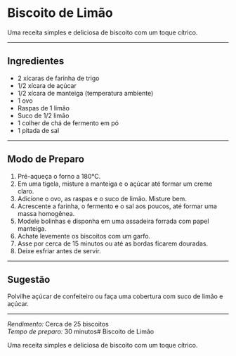 # Biscoito de Limão

Uma receita simples e deliciosa de biscoito com um toque cítrico.

---

## Ingredientes

- 2 xícaras de farinha de trigo
- 1/2 xícara de açúcar
- 1/2 xícara de manteiga (temperatura ambiente)
- 1 ovo
- Raspas de 1 limão
- Suco de 1/2 limão
- 1 colher de chá de fermento em pó
- 1 pitada de sal

---

## Modo de Preparo

1. Pré-aqueça o forno a 180°C.
2. Em uma tigela, misture a manteiga e o açúcar até formar um creme claro.
3. Adicione o ovo, as raspas e o suco de limão. Misture bem.
4. Acrescente a farinha, o fermento e o sal aos poucos, até formar uma massa homogênea.
5. Modele bolinhas e disponha em uma assadeira forrada com papel manteiga.
6. Achate levemente os biscoitos com um garfo.
7. Asse por cerca de 15 minutos ou até as bordas ficarem douradas.
8. Deixe esfriar antes de servir.

---

## Sugestão

Polvilhe açúcar de confeiteiro ou faça uma cobertura com suco de limão e açúcar.

---

*Rendimento:* Cerca de 25 biscoitos  
*Tempo de preparo:* 30 minutos# Biscoito de Limão

Uma receita simples e deliciosa de biscoito com um toque cítrico.

